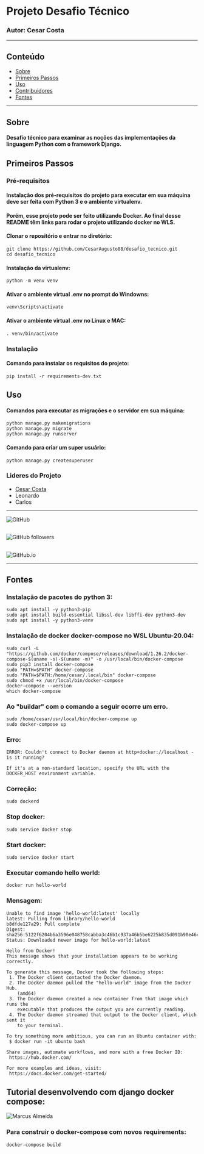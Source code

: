 # Projeto Desafio Técnico
### Autor: Cesar Costa

 ---

## Conteúdo

- [Sobre](#about)
- [Primeiros Passos](#getting_started)
- [Uso](#usage)
- [Contribuidores](#contributing)
- [Fontes](#fontes)

 ---

## Sobre <a name = "about"></a>

#### Desafio técnico para examinar as noções das implementações da linguagem Python com o framework Django.

## Primeiros Passos <a name = "getting_started"></a>

### Pré-requisitos

#### Instalação dos pré-requisitos do projeto para executar em sua máquina deve ser feita com Python 3 e o ambiente virtualenv.
#### Porém, esse projeto pode ser feito utilizando Docker. Ao final desse README têm links para rodar o projeto utilizando docker no WLS.

#### Clonar o repositório e entrar no diretório:

```
git clone https://github.com/CesarAugusto88/desafio_tecnico.git
cd desafio_tecnico
```

#### Instalação da virtualenv:

```
python -m venv venv
```

#### Ativar o ambiente virtual .env no prompt do Windowns:

```
venv\Scripts\activate
```

#### Ativar o ambiente virtual .env no Linux e MAC:

```
. venv/bin/activate
```

### Instalação

#### Comando para instalar os requisitos do projeto:

```
pip install -r requirements-dev.txt
```

## Uso <a name = "usage"></a>
#### Comandos para executar as migrações e o servidor em sua máquina:

```
python manage.py makemigrations
python manage.py migrate
python manage.py runserver
```

#### Comando para criar um super usuário:

```
python manage.py createsuperuser
```

### Lideres do Projeto <a name = "contributing">

 - [Cesar Costa](https://github.com/cesaraugusto88)
 - Leonardo
 - Carlos

 ---

![GitHub](https://img.shields.io/github/license/CesarAugusto88/desafio_tecnico)

##

![GitHub followers](https://img.shields.io/github/followers/CesarAugusto88?%20Follow&style=social)

##


![GitHub.io](https://img.shields.io/badge/Github.io-CesarAugusto88.github.io-red)

 ---

## Fontes <a name = "fontes"></a>

### Instalação de pacotes do python 3:
```
sudo apt install -y python3-pip
sudo apt install build-essential libssl-dev libffi-dev python3-dev
sudo apt install -y python3-venv
```

### Instalação de docker docker-compose no WSL Ubuntu-20.04:
```
sudo curl -L "https://github.com/docker/compose/releases/download/1.26.2/docker-compose-$(uname -s)-$(uname -m)" -o /usr/local/bin/docker-compose
sudo pip3 install docker-compose
sudo "PATH=$PATH" docker-compose
sudo "PATH=$PATH:/home/cesar/.local/bin" docker-compose
sudo chmod +x /usr/local/bin/docker-compose
docker-compose --version
which docker-compose
```

### Ao "buildar" com o comando a seguir ocorre um erro.
```
sudo /home/cesar/usr/local/bin/docker-compose up
sudo docker-compose up
```

### Erro:
```
ERROR: Couldn't connect to Docker daemon at http+docker://localhost - is it running?

If it's at a non-standard location, specify the URL with the DOCKER_HOST environment variable.
```

### Correção:
```
sudo dockerd
```

### Stop docker:
```
sudo service docker stop
```

### Start docker:
```
sudo service docker start
```

### Executar comando hello world:
```
docker run hello-world
```

### Mensagem:
```
Unable to find image 'hello-world:latest' locally
latest: Pulling from library/hello-world
b8dfde127a29: Pull complete
Digest: sha256:5122f6204b6a3596e048758cabba3c46b1c937a46b5be6225b835d091b90e46c
Status: Downloaded newer image for hello-world:latest

Hello from Docker!
This message shows that your installation appears to be working correctly.

To generate this message, Docker took the following steps:
 1. The Docker client contacted the Docker daemon.
 2. The Docker daemon pulled the "hello-world" image from the Docker Hub.
    (amd64)
 3. The Docker daemon created a new container from that image which runs the
    executable that produces the output you are currently reading.
 4. The Docker daemon streamed that output to the Docker client, which sent it
    to your terminal.

To try something more ambitious, you can run an Ubuntu container with:
 $ docker run -it ubuntu bash

Share images, automate workflows, and more with a free Docker ID:
 https://hub.docker.com/

For more examples and ideas, visit:
 https://docs.docker.com/get-started/
```

## Tutorial desenvolvendo com django docker compose:
![Marcus Almeida](http://marcusalmeida.github.io/2016/desenvolvendo-com-django-docker-compose/)

### Para construir o docker-compose com novos requirements:
```
docker-compose build
```
